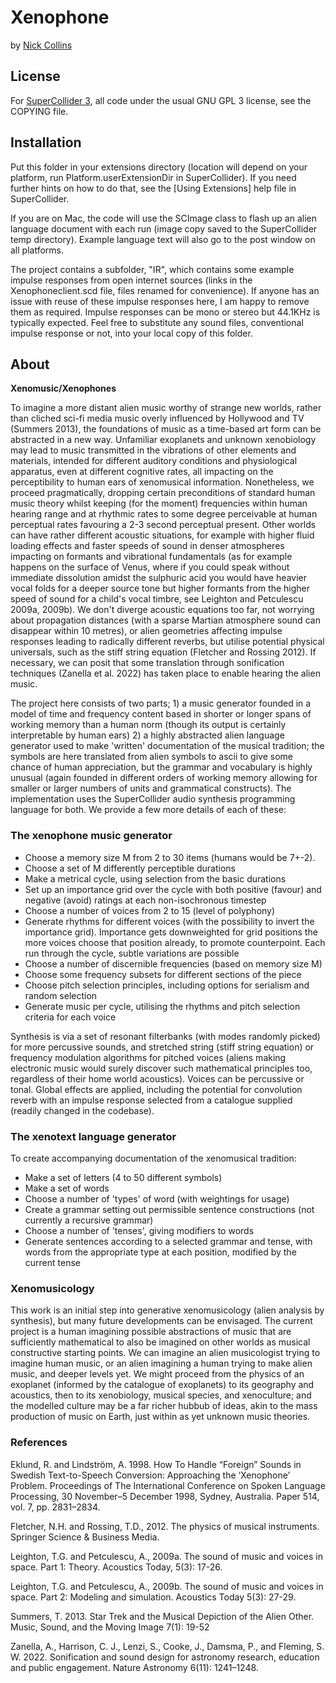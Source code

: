 # Xenophone
by [Nick Collins](http://composerprogrammer.com/index.html)

## License
For [SuperCollider 3](https://supercollider.github.io/), all code under the usual GNU GPL 3 license, see the COPYING file.

## Installation
Put this folder in your extensions directory (location will depend on your platform, run Platform.userExtensionDir in SuperCollider). If you need further hints on how to do that, see the [Using Extensions] help file in SuperCollider.

If you are on Mac, the code will use the SCImage class to flash up an alien language document with each run (image copy saved to the SuperCollider temp directory). Example language text will also go to the post window on all platforms.

The project contains a subfolder, "IR", which contains some example impulse responses from open internet sources (links in the Xenophoneclient.scd file, files renamed for convenience). If anyone has an issue with reuse of these impulse responses here, I am happy to remove them as required. Impulse responses can be mono or stereo but 44.1KHz is typically expected. Feel free to substitute any sound files, conventional impulse response or not, into your local copy of this folder.

## About

**Xenomusic/Xenophones**

To imagine a more distant alien music worthy of strange new worlds, rather than cliched sci-fi media music overly influenced by Hollywood and TV (Summers 2013), the foundations of music as a time-based art form can be abstracted in a new way. Unfamiliar exoplanets and unknown xenobiology may lead to music transmitted in the vibrations of other elements and materials, intended for different auditory conditions and physiological apparatus, even at different cognitive rates, all impacting on the perceptibility to human ears of xenomusical information. Nonetheless, we proceed pragmatically, dropping certain preconditions of standard human music theory whilst keeping (for the moment) frequencies within human hearing range and at rhythmic rates to some degree perceivable at human perceptual rates favouring a 2-3 second perceptual present. Other worlds can have rather different acoustic situations, for example with higher fluid loading effects and faster speeds of sound in denser atmospheres impacting on formants and vibrational fundamentals (as for example happens on the surface of Venus, where if you could speak without immediate dissolution amidst the sulphuric acid you would have heavier vocal folds for a deeper source tone but higher formants from the higher speed of sound for a child's vocal timbre, see Leighton and Petculescu 2009a, 2009b). We don't diverge acoustic equations too far, not worrying about propagation distances (with a sparse Martian atmosphere sound can disappear within 10 metres), or alien geometries affecting impulse responses leading to radically different reverbs, but utilise potential physical universals, such as the stiff string equation (Fletcher and Rossing 2012). If necessary, we can posit that some translation through sonification techniques (Zanella et al. 2022) has taken place to enable hearing the alien music.

The project here consists of two parts; 1) a music generator founded in a model of time and frequency content based in shorter or longer spans of working memory than a human norm (though its output is certainly interpretable by human ears) 2) a highly abstracted alien language generator used to make 'written' documentation of the musical tradition; the symbols are here translated from alien symbols to ascii to give some chance of human appreciation, but the grammar and vocabulary is highly unusual (again founded in different orders of working memory allowing for smaller or larger numbers of units and grammatical constructs). The implementation uses the SuperCollider audio synthesis programming language for both. We provide a few more details of each of these:

### The xenophone music generator

- Choose a memory size M from 2 to 30 items (humans would be 7+-2).
- Choose a set of M differently perceptible durations
- Make a metrical cycle, using selection from the basic durations
- Set up an importance grid over the cycle with both positive (favour) and negative (avoid) ratings at each non-isochronous timestep
- Choose a number of voices from 2 to 15 (level of polyphony)
- Generate rhythms for different voices (with the possibility to invert the importance grid). Importance gets downweighted for grid positions the more voices choose that position already, to promote counterpoint. Each run through the cycle, subtle variations are possible
- Choose a number of discernible frequencies (based on memory size M)
- Choose some frequency subsets for different sections of the piece
- Choose pitch selection principles, including options for serialism and random selection
- Generate music per cycle, utilising the rhythms and pitch selection criteria for each voice

Synthesis is via a set of resonant filterbanks (with modes randomly picked) for more percussive sounds, and stretched string (stiff string equation) or frequency modulation algorithms for pitched voices (aliens making electronic music would surely discover such mathematical principles too, regardless of their home world acoustics). Voices can be percussive or tonal. Global effects are applied, including the potential for convolution reverb with an impulse response selected from a catalogue supplied (readily changed in the codebase).

### The xenotext language generator

To create accompanying documentation of the xenomusical tradition:

- Make a set of letters (4 to 50 different symbols)
- Make a set of words
- Choose a number of 'types' of word (with weightings for usage)
- Create a grammar setting out permissible sentence constructions (not currently a recursive grammar)
- Choose a number of 'tenses', giving modifiers to words
- Generate sentences according to a selected grammar and tense, with words from the appropriate type at each position, modified by the current tense


### Xenomusicology

This work is an initial step into generative xenomusicology (alien analysis by synthesis), but many future developments can be envisaged. The current project is a human imagining possible abstractions of music that are sufficiently mathematical to also be imagined on other worlds as musical constructive starting points. We can imagine an alien musicologist trying to imagine human music, or an alien imagining a human trying to make alien music, and deeper levels yet. We might proceed from the physics of an exoplanet (informed by the catalogue of exoplanets) to its geography and acoustics, then to its xenobiology, musical species, and xenoculture; and the modelled culture may be a far richer hubbub of ideas, akin to the mass production of music on Earth, just within as yet unknown music theories.

### References

Eklund, R. and Lindström, A. 1998. How To Handle “Foreign” Sounds in Swedish Text-to-Speech Conversion: Approaching the ‘Xenophone’ Problem. Proceedings of The International Conference on Spoken Language Processing, 30 November–5 December 1998, Sydney, Australia. Paper 514, vol. 7, pp. 2831–2834.

Fletcher, N.H. and Rossing, T.D., 2012. The physics of musical instruments. Springer Science & Business Media.

Leighton, T.G. and Petculescu, A., 2009a. The sound of music and voices in space. Part 1: Theory. Acoustics Today, 5(3): 17-26.

Leighton, T.G. and Petculescu, A., 2009b. The sound of music and voices in space. Part 2: Modeling and simulation. Acoustics Today 5(3): 27-29.

Summers, T. 2013. Star Trek and the Musical Depiction of the Alien Other. Music, Sound, and the Moving Image
7(1): 19-52

Zanella, A., Harrison, C. J., Lenzi, S., Cooke, J., Damsma, P., and Fleming, S. W. 2022. Sonification and sound design for astronomy research, education and public engagement. Nature Astronomy 6(11): 1241–1248.
